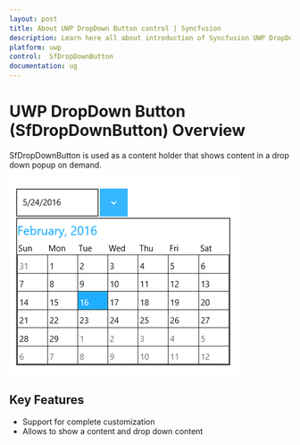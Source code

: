 ```yaml
---
layout: post
title: About UWP DropDown Button control | Syncfusion
description: Learn here all about introduction of Syncfusion UWP DropDown Button (SfDropDownButton) control, its elements and more.
platform: uwp
control:  SfDropDownButton
documentation: ug
---
```

# UWP DropDown Button (SfDropDownButton) Overview

SfDropDownButton is used as a content holder that shows content in a drop down popup on demand. 

![Overview of SfDropDownButton](overview_images/overview_img1.png)


## Key Features

* Support for complete customization 
* Allows to show a content and drop down content

